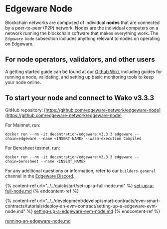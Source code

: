 # Edgeware Node

Blockchain networks are composed of individual **nodes** that are connected by a peer-to-peer (P2P) network. Nodes are the individual computers on a network running the blockchain software that makes everything work. The `Edgeware Node` subsection includes anything relevant to nodes on operating on Edgeware.

## For node operators, validators, and other users

A getting started guide can be found at our [Github Wiki](https://github.com/hicommonwealth/edgeware-node/wiki), including guides for running a node, validating, and setting up basic monitoring tools to keep your node online.

## To start your node and connect to Wako v3.3.3

GitHub repository: [https://github.com/edgeware-network/edgeware-node](https://github.com/edgeware-network/edgeware-node)

For Mainnet, run:

```
docker run --rm -it decentration/edgeware:v3.3.3 edgeware --chain=edgeware --name <INSERT-NAME> --wasm-execution Compiled
```

For Beresheet testnet, run:

```
docker run --rm -it decentration/edgeware:v3.3.3 edgeware --chain=beresheet --name <INSERT_NAME>
```

For any additional questions or information, refer to our `builders-general` channel in the [Edgeware Discord](https://discord.gg/zdFJm4gA5M).

{% content-ref url="../../quickstart/set-up-a-full-node.md" %}
[set-up-a-full-node.md](../../../quickstart/set-up-a-full-node)
{% endcontent-ref %}

{% content-ref url="../../development/develop/smart-contracts/evm-smart-contracts/tutorials/deploy-an-evm-contract/setting-up-a-edgeware-evm-node.md" %}
[setting-up-a-edgeware-evm-node.md](../../../development/develop/smart-contracts/evm-smart-contracts/tutorials/deploy-an-evm-contract/setting-up-a-edgeware-evm-node)
{% endcontent-ref %}

[running-an-edgeware-node.md](../../../development/develop/smart-contracts/wasm-smart-contracts/tutorials/wasm-setup/running-an-edgeware-node)
